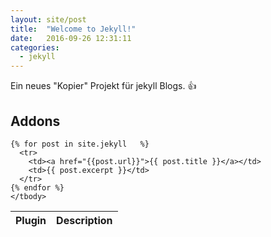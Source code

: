 ```yaml
---
layout: site/post
title:  "Welcome to Jekyll!"
date:   2016-09-26 12:31:11
categories:
  - jekyll
---
```


 Ein neues "Kopier" Projekt für jekyll Blogs. :+1:

## Addons

<table class="table table-striped">
    <thead>
      <tr>
        <th>Plugin</th>
        <th>Description</th>
      </tr>
    </thead>
    <tbody>


    {% for post in site.jekyll   %}    
      <tr>
        <td><a href="{{post.url}}">{{ post.title }}</a></td>
        <td>{{ post.excerpt }}</td>
      </tr>
    {% endfor %}
    </tbody>
  </table>
